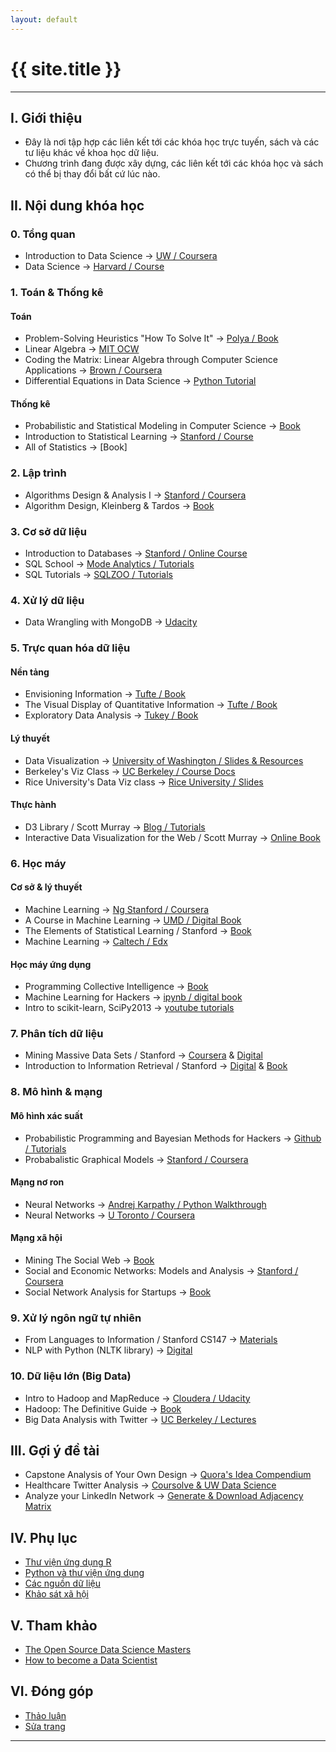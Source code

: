 ```yaml
---
layout: default
---
```


# {{ site.title }}

---

## I. Giới thiệu

- Đây là nơi tập hợp các liên kết tới các khóa học trực tuyến, sách và các tư liệu khác về khoa học dữ liệu.
- Chương trình đang được xây dựng, các liên kết tới các khóa học và sách có thể bị thay đổi bất cứ lúc nào.

## II. Nội dung khóa học

### 0. Tổng quan

- Introduction to Data Science &rarr; [UW / Coursera](https://www.coursera.org/course/datasci)
- Data Science &rarr; [Harvard / Course](http://cs109.github.io/2014/)

### 1. Toán & Thống kê

#### Toán

- Problem-Solving Heuristics "How To Solve It" &rarr; [Polya / Book](http://amzn.to/1mqJRSi)
- Linear Algebra &rarr; [MIT OCW](http://ocw.mit.edu/courses/mathematics/18-06-linear-algebra-spring-2010/index.htm)
- Coding the Matrix: Linear Algebra through Computer Science Applications &rarr; [Brown / Coursera](https://www.coursera.org/course/matrix)
- Differential Equations in Data Science &rarr; [Python Tutorial](http://bit.ly/ipynb-differentialeq)

#### Thống kê

- Probabilistic and Statistical Modeling in Computer Science &rarr; [Book](http://heather.cs.ucdavis.edu/probstatbook)
- Introduction to Statistical Learning &rarr; [Stanford / Course](https://class.stanford.edu/courses/HumanitiesandScience/StatLearning/Winter2015/about)
- All of Statistics &rarr; [Book]

### 2. Lập trình

- Algorithms Design & Analysis I &rarr; [Stanford / Coursera](http://bit.ly/coursera-algo)
- Algorithm Design, Kleinberg & Tardos &rarr; [Book](http://amzn.to/1iMnWm5)

### 3. Cơ sở dữ liệu

- Introduction to Databases &rarr; [Stanford / Online Course](https://class.stanford.edu/courses/DB/2014/SelfPaced/about)
- SQL School &rarr; [Mode Analytics / Tutorials](http://sqlschool.modeanalytics.com/)
- SQL Tutorials &rarr; [SQLZOO / Tutorials](http://sqlzoo.net/wiki/Main_Page)

### 4. Xử lý dữ liệu

- Data Wrangling with MongoDB &rarr; [Udacity](https://www.udacity.com/course/ud032)

### 5. Trực quan hóa dữ liệu

#### Nền tảng

- Envisioning Information &rarr; [Tufte / Book](http://amzn.to/Sn0QI4)
- The Visual Display of Quantitative Information &rarr; [Tufte / Book](http://amzn.to/1q5FB91)
- Exploratory Data Analysis &rarr; [Tukey / Book](http://amzn.to/1kNUEPa)

#### Lý thuyết

- Data Visualization &rarr; [University of Washington / Slides & Resources](http://bit.ly/uw-dataviz)
- Berkeley's Viz Class &rarr; [UC Berkeley / Course Docs](http://bit.ly/cal-viz)
- Rice University's Data Viz class &rarr; [Rice University / Slides](http://bit.ly/riceu-viz)

#### Thực hành

- D3 Library / Scott Murray &rarr; [Blog / Tutorials](http://bit.ly/tut-scottmurray-d3)
- Interactive Data Visualization for the Web / Scott Murray &rarr; [Online Book](bit.ly/interactive-data-viz-web)

### 6. Học máy

#### Cơ sở & lý thuyết

- Machine Learning &rarr; [Ng Stanford / Coursera](http://bit.ly/stanford-ml)
- A Course in Machine Learning &rarr; [UMD / Digital Book](http://ciml.info/)
- The Elements of Statistical Learning / Stanford &rarr; [Book](http://bit.ly/ebook-elemstatlearn)
- Machine Learning &rarr; [Caltech / Edx](http://bit.ly/caltech-ml)

#### Học máy ứng dụng

- Programming Collective Intelligence &rarr; [Book](http://amzn.to/1mqxYqW)
- Machine Learning for Hackers &rarr; [ipynb / digital book](http://nbviewer.ipython.org/github/carljv/Will_it_Python/blob/master/MLFH/CH1/chapter1.ipynb)
- Intro to scikit-learn, SciPy2013 &rarr; [youtube tutorials](http://bit.ly/scikit-video-tuts)

### 7. Phân tích dữ liệu

- Mining Massive Data Sets / Stanford &rarr; [Coursera](https://www.coursera.org/course/mmds) & [Digital](http://bit.ly/ebook-miningmassivedata)
- Introduction to Information Retrieval / Stanford &rarr; [Digital](http://bit.ly/ebook-stanford-inforetrieval) &  [Book](http://amzn.to/1mWbnUT)

### 8. Mô hình & mạng

#### Mô hình xác suất

- Probabilistic Programming and Bayesian Methods for Hackers &rarr; [Github / Tutorials](http://bit.ly/ipnb-probabilisticprogramming)
- Probabalistic Graphical Models &rarr; [Stanford / Coursera](http://bit.ly/stanford-pgm)

#### Mạng nơ ron

- Neural Networks &rarr; [Andrej Karpathy / Python Walkthrough](http://karpathy.github.io/neuralnets/)
- Neural Networks &rarr; [U Toronto / Coursera](http://bit.ly/utoronto-neuralnets)

#### Mạng xã hội

- Mining The Social Web &rarr; [Book](http://amzn.to/1mqxAsB)
- Social and Economic Networks: Models and Analysis &rarr; [Stanford / Coursera](http://bit.ly/stanford-socialeconnetworks)
- Social Network Analysis for Startups &rarr; [Book](http://amzn.to/1jySCCT)

### 9. Xử lý ngôn ngữ tự nhiên

- From Languages to Information / Stanford CS147 &rarr; [Materials](http://web.stanford.edu/class/cs124/)
- NLP with Python (NLTK library) &rarr; [Digital](http://bit.ly/ebook-nltk)

### 10. Dữ liệu lớn (Big Data)

- Intro to Hadoop and MapReduce &rarr; [Cloudera / Udacity](https://www.udacity.com/course/ud617)
- Hadoop: The Definitive Guide &rarr; [Book](http://amzn.to/1i7wgLv)
- Big Data Analysis with Twitter &rarr; [UC Berkeley / Lectures](http://bit.ly/cal-course-bigdatatwitter)

## III. Gợi ý đề tài

- Capstone Analysis of Your Own Design &rarr; [Quora's Idea Compendium](http://bit.ly/quora-toyproblems)
- Healthcare Twitter Analysis &rarr; [Coursolve & UW Data Science](http://bit.ly/project-healthcare-twitter-analysis)
- Analyze your LinkedIn Network &rarr; [Generate & Download Adjacency Matrix](http://socilab.com/)

## IV. Phụ lục

- [Thư viện ứng dụng R](r.html)
- [Python và thư viện ứng dụng](python.html)
- [Các nguồn dữ liệu](datasets.html)
- [Khảo sát xã hội](surveys.html)

## V. Tham khảo

- [The Open Source Data Science Masters](http://datasciencemasters.org/)
- [How to become a Data Scientist](http://blog.datacamp.com/how-to-become-a-data-scientist/)

## VI. Đóng góp

- [Thảo luận](https://github.com/khdl/khdl.github.io/issues/new)
- [Sửa trang](https://github.com/khdl/khdl.github.io/edit/master/index.md)

---
